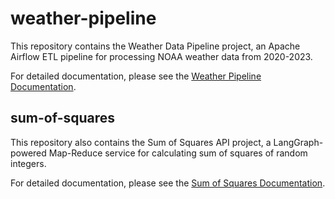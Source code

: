 # weather-pipeline

This repository contains the Weather Data Pipeline project, an Apache Airflow ETL pipeline for processing NOAA weather data from 2020-2023.

For detailed documentation, please see the [Weather Pipeline Documentation](weather-pipeline/README.md).

## sum-of-squares

This repository also contains the Sum of Squares API project, a LangGraph-powered Map-Reduce service for calculating sum of squares of random integers.

For detailed documentation, please see the [Sum of Squares Documentation](sum-of-squares/README.md).